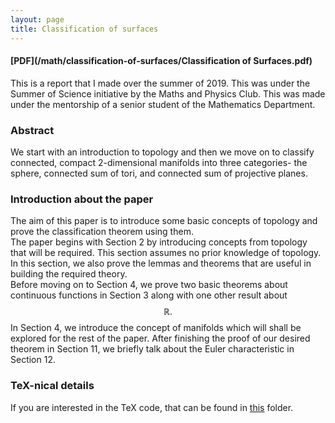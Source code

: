 ```yaml
---
layout: page
title: Classification of surfaces
---
```

#### [PDF](/math/classification-of-surfaces/Classification of Surfaces.pdf)  
This is a report that I made over the summer of 2019. This was under the Summer of Science initiative by the Maths and Physics Club. This was made under the mentorship of a senior student of the Mathematics Department.

### Abstract
We start with an introduction to topology and then we move on to classify connected, compact 2-dimensional manifolds into three categories- the sphere, connected sum of tori, and connected sum of projective planes.

### Introduction about the paper
The aim of this paper is to introduce some basic concepts of topology and prove the classification theorem using them.  
The paper begins with Section 2 by introducing concepts from topology that will be required. This section assumes no prior knowledge of topology. In this section, we also prove the lemmas and theorems that are useful in building the required theory.  
Before moving on to Section 4, we prove two basic theorems about continuous functions in Section 3 along with one other result about $$\mathbb{R}.$$
In Section 4, we introduce the concept of manifolds which will shall be explored for the rest of the paper. After finishing the proof of our desired theorem in Section 11, we briefly talk about the Euler characteristic in Section 12.


### TeX-nical details
If you are interested in the TeX code, that can be found in [this](https://github.com/aryamanmaithani/math/tree/master/classification-of-surfaces) folder.